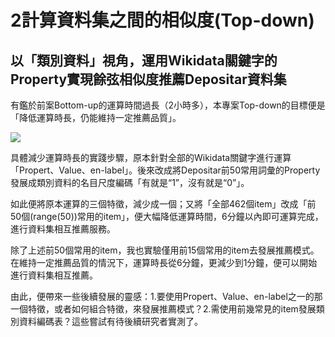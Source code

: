 # 2計算資料集之間的相似度(Top-down)
## 以「類別資料」視角，運用Wikidata關鍵字的Property實現餘弦相似度推薦Depositar資料集
 
有鑑於前案Bottom-up的運算時間過長（2小時多），本專案Top-down的目標便是「降低運算時長，仍能維持一定推薦品質」。

![](https://hackmd.io/_uploads/SkB2p5W6h.png)

具體減少運算時長的實踐步驟，原本針對全部的Wikidata關鍵字進行運算「Propert、Value、en-label」。後來改成將Depositar前50常用詞彙的Property發展成類別資料的名目尺度編碼「有就是“1”，沒有就是“0”」。

如此便將原本運算的三個特徵，減少成一個；又將「全部462個item」改成「前50個(range(50))常用的item」，便大幅降低運算時間，6分鐘以內即可運算完成，進行資料集相互推薦服務。

除了上述前50個常用的item，我也實驗僅用前15個常用的item去發展推薦模式。在維持一定推薦品質的情況下，運算時長從6分鐘，更減少到1分鐘，便可以開始進行資料集相互推薦。

由此，便帶來一些後續發展的靈感：1.要使用Propert、Value、en-label之一的那一個特徵，或者如何組合特徵，來發展推薦模式？2.需使用前幾常見的item發展類別資料編碼表？這些嘗試有待後續研究者實測了。

